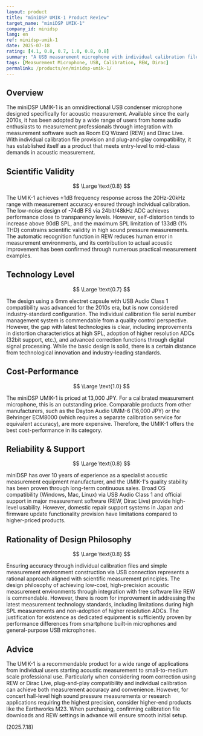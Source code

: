 ```yaml
---
layout: product
title: "miniDSP UMIK-1 Product Review"
target_name: "miniDSP UMIK-1"
company_id: minidsp
lang: en
ref: minidsp-umik-1
date: 2025-07-18
rating: [4.1, 0.8, 0.7, 1.0, 0.8, 0.8]
summary: "A USB measurement microphone with individual calibration files that has become a standard choice in acoustic measurement, but faces challenges in distortion tolerance at high SPL and technological innovation"
tags: [Measurement Microphone, USB, Calibration, REW, Dirac]
permalink: /products/en/minidsp-umik-1/
---
```


## Overview

The miniDSP UMIK-1 is an omnidirectional USB condenser microphone designed specifically for acoustic measurement. Available since the early 2010s, it has been adopted by a wide range of users from home audio enthusiasts to measurement professionals through integration with measurement software such as Room EQ Wizard (REW) and Dirac Live. With individual calibration file provision and plug-and-play compatibility, it has established itself as a product that meets entry-level to mid-class demands in acoustic measurement.

## Scientific Validity

$$ \Large \text{0.8} $$

The UMIK-1 achieves ±1dB frequency response across the 20Hz-20kHz range with measurement accuracy ensured through individual calibration. The low-noise design of -74dB FS via 24bit/48kHz ADC achieves performance close to transparency levels. However, self-distortion tends to increase above 90dB SPL, and the maximum SPL limitation of 133dB (1% THD) constrains scientific validity in high sound pressure measurements. The automatic recognition function in REW reduces human error in measurement environments, and its contribution to actual acoustic improvement has been confirmed through numerous practical measurement examples.

## Technology Level

$$ \Large \text{0.7} $$

The design using a 6mm electret capsule with USB Audio Class 1 compatibility was advanced for the 2010s era, but is now considered industry-standard configuration. The individual calibration file serial number management system is commendable from a quality control perspective. However, the gap with latest technologies is clear, including improvements in distortion characteristics at high SPL, adoption of higher resolution ADCs (32bit support, etc.), and advanced correction functions through digital signal processing. While the basic design is solid, there is a certain distance from technological innovation and industry-leading standards.

## Cost-Performance

$$ \Large \text{1.0} $$

The miniDSP UMIK-1 is priced at 13,000 JPY. For a calibrated measurement microphone, this is an outstanding price. Comparable products from other manufacturers, such as the Dayton Audio UMM-6 (16,000 JPY) or the Behringer ECM8000 (which requires a separate calibration service for equivalent accuracy), are more expensive. Therefore, the UMIK-1 offers the best cost-performance in its category.

## Reliability & Support

$$ \Large \text{0.8} $$

miniDSP has over 10 years of experience as a specialist acoustic measurement equipment manufacturer, and the UMIK-1's quality stability has been proven through long-term continuous sales. Broad OS compatibility (Windows, Mac, Linux) via USB Audio Class 1 and official support in major measurement software (REW, Dirac Live) provide high-level usability. However, domestic repair support systems in Japan and firmware update functionality provision have limitations compared to higher-priced products.

## Rationality of Design Philosophy

$$ \Large \text{0.8} $$

Ensuring accuracy through individual calibration files and simple measurement environment construction via USB connection represents a rational approach aligned with scientific measurement principles. The design philosophy of achieving low-cost, high-precision acoustic measurement environments through integration with free software like REW is commendable. However, there is room for improvement in addressing the latest measurement technology standards, including limitations during high SPL measurements and non-adoption of higher resolution ADCs. The justification for existence as dedicated equipment is sufficiently proven by performance differences from smartphone built-in microphones and general-purpose USB microphones.

## Advice

The UMIK-1 is a recommendable product for a wide range of applications from individual users starting acoustic measurement to small-to-medium scale professional use. Particularly when considering room correction using REW or Dirac Live, plug-and-play compatibility and individual calibration can achieve both measurement accuracy and convenience. However, for concert hall-level high sound pressure measurements or research applications requiring the highest precision, consider higher-end products like the Earthworks M23. When purchasing, confirming calibration file downloads and REW settings in advance will ensure smooth initial setup.

(2025.7.18)